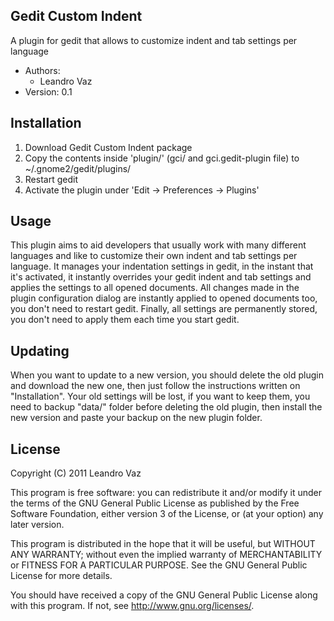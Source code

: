 Gedit Custom Indent
-------------------

A plugin for gedit that allows to customize indent and tab settings per language

* Authors:
  * Leandro Vaz
* Version: 0.1


Installation
------------

1. Download Gedit Custom Indent package
2. Copy the contents inside 'plugin/' (gci/ and gci.gedit-plugin file) to ~/.gnome2/gedit/plugins/
3. Restart gedit
4. Activate the plugin under 'Edit -> Preferences -> Plugins'


Usage
-----

This plugin aims to aid developers that usually work with many different languages and like to customize
their own indent and tab settings per language. It manages your indentation settings in gedit, in the instant
that it's activated, it instantly overrides your gedit indent and tab settings and applies the settings to all
opened documents. All changes made in the plugin configuration dialog are instantly applied to opened documents too, you
don't need to restart gedit. Finally, all settings are permanently stored, you don't need to apply them each time
you start gedit.


Updating
-------

When you want to update to a new version, you should delete the old plugin and download the new one, then just
follow the instructions written on "Installation". Your old settings will be lost, if you want to keep them, you need to
backup "data/" folder before deleting the old plugin, then install the new version and paste your backup on the new plugin folder.


License
-------

Copyright (C) 2011 Leandro Vaz

This program is free software: you can redistribute it and/or modify
it under the terms of the GNU General Public License as published by
the Free Software Foundation, either version 3 of the License, or
(at your option) any later version.

This program is distributed in the hope that it will be useful,
but WITHOUT ANY WARRANTY; without even the implied warranty of
MERCHANTABILITY or FITNESS FOR A PARTICULAR PURPOSE.  See the
GNU General Public License for more details.

You should have received a copy of the GNU General Public License
along with this program.  If not, see <http://www.gnu.org/licenses/>.
